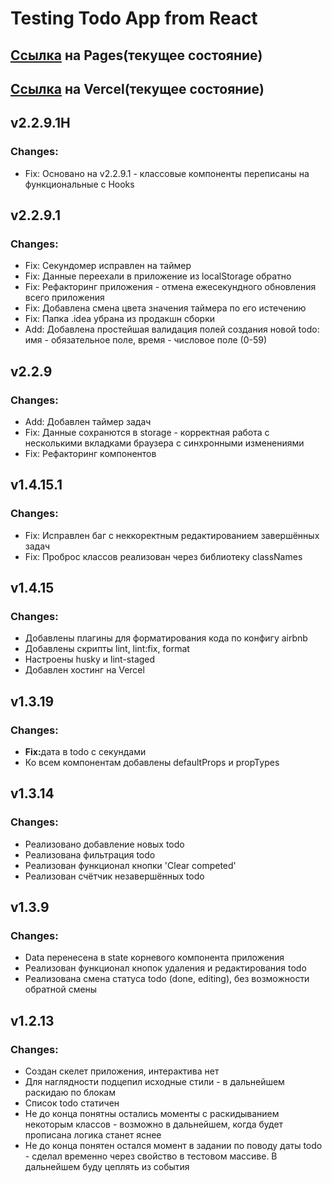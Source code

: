 # Testing Todo App from React

<h2><a href='https://rosstiks.github.io/Todo-App/'>Ссылка</a> на Pages(текущее состояние)</h2>
<h2><a href='https://todo-rosstiks.vercel.app/'>Ссылка</a> на Vercel(текущее состояние)</h2>

<h2>v2.2.9.1H</h2>
<h3>Changes:</h3>
<ul>
    <li>Fix: Основано на v2.2.9.1 - классовые компоненты переписаны на функциональные с Hooks</li>
</ul>
<h2>v2.2.9.1</h2>
<h3>Changes:</h3>
<ul>
    <li>Fix: Секундомер исправлен на таймер</li>
    <li>Fix: Данные переехали в приложение из localStorage обратно</li>
    <li>Fix: Рефакторинг приложения - отмена ежесекундного обновления всего приложения</li>
    <li>Fix: Добавлена смена цвета значения таймера по его истечению</li>
    <li>Fix: Папка .idea убрана из продакшн сборки</li>
    <li>Add: Добавлена простейшая валидация полей создания новой todo: имя - обязательное поле, время - числовое поле (0-59)</li>
</ul>
<h2>v2.2.9</h2>
<h3>Changes:</h3>
<ul>
    <li>Add: Добавлен таймер задач</li>
    <li>Fix: Данные сохранются в storage - корректная работа с несколькими вкладками браузера с синхронными изменениями</li>
    <li>Fix: Рефакторинг компонентов</li>
</ul>
<h2>v1.4.15.1</h2>
<h3>Changes:</h3>
<ul>
    <li>Fix: Исправлен баг с неккоректным редактированием завершённых задач</li>
    <li>Fix: Проброс классов реализован через библиотеку classNames</li>
</ul>
<h2>v1.4.15</h2>
<h3>Changes:</h3>
<ul>
    <li>Добавлены плагины для форматирования кода по конфигу airbnb</li>
    <li>Добавлены скрипты lint, lint:fix, format</li>
    <li>Настроены husky и lint-staged</li>
    <li>Добавлен хостинг на Vercel</li>
</ul>
<h2>v1.3.19</h2>
<h3>Changes:</h3>
<ul>
    <li><b>Fix:</b>дата в todo с секундами</li>
    <li>Ко всем компонентам добавлены defaultProps и propTypes</li>
</ul>
<h2>v1.3.14</h2>
<h3>Changes:</h3>
<ul>
    <li>Реализовано добавление новых todo</li>
    <li>Реализована фильтрация todo</li>
    <li>Реализован функционал кнопки 'Clear competed'</li>
    <li>Реализован счётчик незавершённых todo</li>
</ul>
<h2>v1.3.9</h2>
<h3>Changes:</h3>
<ul>
    <li>Data перенесена в state корневого компонента приложения</li>
    <li>Реализован функционал кнопок удаления и редактирования todo</li>
    <li>Реализована смена статуса todo (done, editing), без возможности обратной смены</li>
</ul>
<h2>v1.2.13</h2>
<h3>Changes:</h3>
<ul>
    <li>Создан скелет приложения, интерактива нет</li>
    <li>Для наглядности подцепил исходные стили - в дальнейшем раскидаю по блокам</li>
    <li>Список todo статичен</li>
    <li>Не до конца понятны остались моменты с раскидыванием некоторым классов - 
    возможно в дальнейшем, когда будет прописана логика станет яснее</li>
    <li>Не до конца понятен остался момент в задании по поводу даты todo - сделал
    временно через свойство в тестовом массиве. В дальнейшем буду цеплять из события</li>
</ul>
